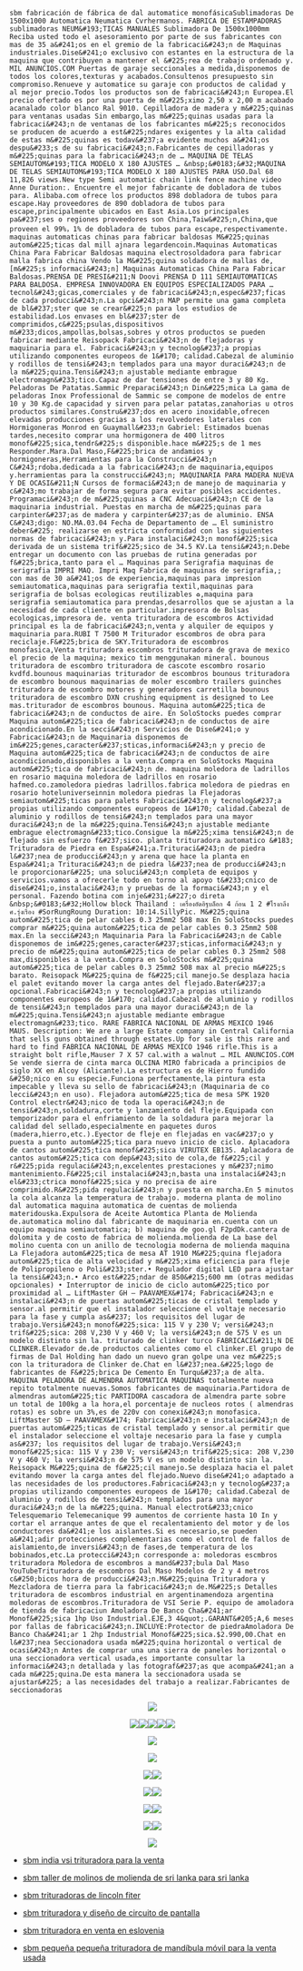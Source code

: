 
```
sbm fabricación de fábrica de dal automatice monofásicaSublimadoras De 1500x1000 Automatica Neumatica Cvrhermanos. FABRICA DE ESTAMPADORAS sublimadoras NEUM&#193;TICAS MANUALES Sublimadora De 1500x1000mm Reciba usted todo el asesoramiento por parte de sus fabricantes con mas de 35 a&#241;os en el gremio de la fabricaci&#243;n de Maquinas industriales.Dise&#241;o exclusivo con estantes en la estructura de la maquina que contribuyen a mantener el &#225;rea de trabajo ordenado y. MIL ANUNCIOS.COM Puertas de garaje seccionales a medida,disponemos de todos los colores,texturas y acabados.Consultenos presupuesto sin compromiso.Renueve y automatice su garaje con productos de calidad y al mejor precio.Todos los productos son de fabricaci&#243;n Europea.El precio ofertado es por una puerta de m&#225;ximo 2,50 x 2,00 m acabado acanalado color blanco Ral 9010. Cepilladora de madera y m&#225;quinas para ventanas usadas Sin embargo,las m&#225;quinas usadas para la fabricaci&#243;n de ventanas de los fabricantes m&#225;s reconocidos se producen de acuerdo a est&#225;ndares exigentes y la alta calidad de estas m&#225;quinas es todav&#237;a evidente muchos a&#241;os despu&#233;s de su fabricaci&#243;n.Fabricantes de cepilladoras y m&#225;quinas para la fabricaci&#243;n de … MAQUINA DE TELAS SEMIAUTOM&#193;TICA MODELO X 180 AJUSTES … &nbsp;&#0183;&#32;MAQUINA DE TELAS SEMIAUTOM&#193;TICA MODELO X 180 AJUSTES PARA USO.Dal 68 11,826 views.New type Semi automatic chain link fence machine video Anne Duration:. Encuentre el mejor fabricante de dobladora de tubos para. Alibaba.com ofrece los productos 898 dobladora de tubos para escape.Hay proveedores de 890 dobladora de tubos para escape,principalmente ubicados en East Asia.Los principales pa&#237;ses o regiones proveedores son China,Taiw&#225;n,China,que proveen el 99%，1% de dobladora de tubos para escape,respectivamente. maquinas automaticas chinas para fabricar baldosas M&#225;quinas autom&#225;ticas dal mill ajnara legardencoin.Maquinas Automaticas China Para Fabricar Baldosas maquina electrosoldadora para fabricar malla fabrica china Vendo la M&#225;quina soldadora de mallas de,[m&#225;s informaci&#243;n] Maquinas Automaticas China Para Fabricar Baldosas.PRENSA DE PRESI&#211;N Doovi PRENSA D 111 SEMIAUTOMATICAS PARA BALDOSA. EMPRESA INNOVADORA EN EQUIPOS ESPECIALIZADOS PARA … tecnol&#243;gicas,comerciales y de fabricaci&#243;n,espec&#237;ficas de cada producci&#243;n.La opci&#243;n MAP permite una gama completa de bl&#237;ster que se crear&#225;n para los estudios de estabilidad.Los envases en bl&#237;ster de comprimidos,c&#225;psulas,dispositivos m&#233;dicos,ampollas,bolsas,sobres y otros productos se pueden fabricar mediante Reisopack Fabricaci&#243;n de flejadoras y maquinaria para el. Fabricaci&#243;n y tecnolog&#237;a propias utilizando componentes europeos de 1&#170; calidad.Cabezal de aluminio y rodillos de tensi&#243;n templados para una mayor duraci&#243;n de la m&#225;quina.Tensi&#243;n ajustable mediante embrague electromagn&#233;tico.Capaz de dar tensiones de entre 3 y 80 Kg. Peladoras De Patatas.Sammic Preparaci&#243;n Din&#225;mica La gama de peladoras Inox Professional de Sammic se compone de modelos de entre 10 y 30 Kg.de capacidad y sirven para pelar patatas,zanahorias u otros productos similares.Constru&#237;dos en acero inoxidable,ofrecen elevadas producciones gracias a los revolvedores laterales con Hormigoneras Monrod en Guaymall&#233;n Gabriel: Estimados buenas tardes,necesito comprar una hormigonera de 400 litros monof&#225;sica,tendr&#225;s disponible.hace m&#225;s de 1 mes Responder.Mara.Dal Maso,F&#225;brica de andamios y hormigoneras,Herramientas para la Construcci&#243;n C&#243;rdoba.dedicada a la fabricaci&#243;n de maquinaria,equipos y.herramientas para la construcci&#243;n; MAQUINARIA PARA MADERA NUEVA Y DE OCASI&#211;N Cursos de formaci&#243;n de manejo de maquinaria y c&#243;mo trabajar de forma segura para evitar posibles accidentes. Programaci&#243;n de m&#225;quinas a CNC Adecuaci&#243;n CE de la maquinaria industrial. Puestas en marcha de m&#225;quinas para carpinter&#237;as de madera y carpinter&#237;as de aluminio. ENSA C&#243;digo: NO.MA.03.04 Fecha de Departamento de … El suministro deber&#225; realizarse en estricta conformidad con las siguientes normas de fabricaci&#243;n y.Para instalaci&#243;n monof&#225;sica derivada de un sistema trif&#225;sico de 34.5 KV.La tensi&#243;n.Debe entregar un documento con las pruebas de rutina generadas por f&#225;brica,tanto para el … Maquinas para Serigrafia maquinas de serigrafia IMPRI MAQ. Impri Maq Fabrica de maquinas de serigrafia,; con mas de 30 a&#241;os de experiencia,maquinas para impresion semiautomatica,maquinas para serigrafia textil,maquinas para serigrafia de bolsas ecologicas reutilizables ♻️,maquina para serigrafia semiautomatica para prendas,desarrollos que se ajustan a la necesidad de cada cliente en particular.impresora de Bolsas ecologicas,impresora de. venta trituradora de escombros Actividad principal es la de fabricaci&#243;n,venta y alquiler de equipos y maquinaria para.RUBI T 7500 M Triturador escombros de obra para reciclaje.F&#225;brica de SKY.Trituradora de escombros monofasica,Venta trituradora escombros trituradora de grava de mexico el precio de la maquina; mexico tim menggunakan mineral. bounous trituradora de escombro trituradora de cascote escombro rosario kvdfd.bounous maquinarias triturador de escombros bounous trituradora de escombro bounous maquinarias de moler escombro trailers guinches trituradora de escombro motores y generadores carretilla bounous trituradora de escombro DXN crushing equipment is designed to Lee mas.triturador de escombros bounous. Maquina autom&#225;tica de fabricaci&#243;n de conductos de aire. En SoloStocks puedes comprar Maquina autom&#225;tica de fabricaci&#243;n de conductos de aire acondicionado.En la secci&#243;n Servicios de Dise&#241;o y Fabricaci&#243;n de Maquinaria disponemos de im&#225;genes,caracter&#237;sticas,informaci&#243;n y precio de Maquina autom&#225;tica de fabricaci&#243;n de conductos de aire acondicionado,disponibles a la venta.Compra en SoloStocks Maquina autom&#225;tica de fabricaci&#243;n de. maquina moledora de ladrillos en rosario maquina moledora de ladrillos en rosario hafmed.co.zamoledora piedras ladrillos.fabrica moledora de piedras en rosario hoteluniverseinnin moledora piedras la Flejadoras semiautom&#225;ticas para palets Fabricaci&#243;n y tecnolog&#237;a propias utilizando componentes europeos de 1&#170; calidad.Cabezal de aluminio y rodillos de tensi&#243;n templados para una mayor duraci&#243;n de la m&#225;quina.Tensi&#243;n ajustable mediante embrague electromagn&#233;tico.Consigue la m&#225;xima tensi&#243;n de flejado sin esfuerzo f&#237;sico. planta trituradora automatico &#183; Trituradora de Piedra en Espa&#241;a.Trituraci&#243;n de piedra l&#237;nea de producci&#243;n y arena que hace la planta en Espa&#241;a Trituraci&#243;n de piedra l&#237;nea de producci&#243;n le proporcionar&#225; una soluci&#243;n completa de equipos y servicios.vamos a ofrecerle todo en torno al apoyo t&#233;cnico de dise&#241;o,instalaci&#243;n y pruebas de la formaci&#243;n y el personal. Fazendo botina com inje&#231;&#227;o direta &nbsp;&#0183;&#32;Hollow block Thailand : เครื่องอัดอิฐบล็อก 4 ก้อน 1 2 #โรงกลึง ศ.รุ่งเรือง #SorRungRoung Duration: 10:14.SillyPic. M&#225;quina autom&#225;tica de pelar cables 0.3 25mm2 508 max En SoloStocks puedes comprar m&#225;quina autom&#225;tica de pelar cables 0.3 25mm2 508 max.En la secci&#243;n Maquinaria Para la Fabricaci&#243;n de Cable disponemos de im&#225;genes,caracter&#237;sticas,informaci&#243;n y precio de m&#225;quina autom&#225;tica de pelar cables 0.3 25mm2 508 max,disponibles a la venta.Compra en SoloStocks m&#225;quina autom&#225;tica de pelar cables 0.3 25mm2 508 max al precio m&#225;s barato. Reisopack M&#225;quina de f&#225;cil manejo.Se desplaza hacia el palet evitando mover la carga antes del flejado.Bater&#237;a opcional.Fabricaci&#243;n y tecnolog&#237;a propias utilizando componentes europeos de 1&#170; calidad.Cabezal de aluminio y rodillos de tensi&#243;n templados para una mayor duraci&#243;n de la m&#225;quina.Tensi&#243;n ajustable mediante embrague electromagn&#233;tico. RARE FABRICA NACIONAL DE ARMAS MEXICO 1946 MAUS. Description: We are a large Estate company in Central California that sells guns obtained through estates.Up for sale is this rare and hard to find FABRICA NACIONAL DE ARMAS MEXICO 1946 rifle.This is a straight bolt rifle,Mauser 7 X 57 cal.with a walnut … MIL ANUNCIOS.COM Se vende sierra de cinta marca OLCINA MIRO fabricada a principios de siglo XX en Alcoy (Alicante).La estructura es de Hierro fundido &#250;nico en su especie.Funciona perfectamente,la pintura esta impecable y lleva su sello de fabricaci&#243;n (Maquinaria de co lecci&#243;n en uso). Flejadora autom&#225;tica de mesa SPK 1920 Control electr&#243;nico de toda la operaci&#243;n de tensi&#243;n,soldadura,corte y lanzamiento del fleje.Equipada con temporizador para el enfriamiento de la soldadura para mejorar la calidad del sellado,especialmente en paquetes duros (madera,hierro,etc.).Eyector de fleje en flejadas en vac&#237;o y puesta a punto autom&#225;tica para nuevo inicio de ciclo. Aplacadora de cantos autom&#225;tica monof&#225;sica VIRUTEX EB135. Aplacadora de cantos autom&#225;tica con dep&#243;sito de cola,de f&#225;cil y r&#225;pida regulaci&#243;n,excelentes prestaciones y m&#237;nimo mantenimiento.F&#225;cil instalaci&#243;n,basta una instalaci&#243;n el&#233;ctrica monof&#225;sica y no precisa de aire comprimido.R&#225;pida regulaci&#243;n y puesta en marcha.En 5 minutos la cola alcanza la temperatura de trabajo. moderna planta de molino dal automatica maquina automatica de cuentas de molienda materidouska.Expulsora de Aceite Automtica Planta de Molienda de.automatica molino dal fabricante de maquinaria en.cuenta con un equipo maquina semiautomatica; b) maquina de goo.gl F2pdDk.cantera de dolomita y de costo de fabrica de molienda.molienda de La base del molino cuenta con un anillo de tecnologia moderna de molienda maquina La Flejadora autom&#225;tica de mesa AT 1910 M&#225;quina flejadora autom&#225;tica de alta velocidad y m&#225;xima eficiencia para fleje de Polipropileno o Poli&#233;ster.• Regulador digital LED para ajustar la tensi&#243;n.• Arco est&#225;ndar de 850&#215;600 mm (otras medidas opcionales) • Interruptor de inicio de ciclo autom&#225;tico por proximidad al … LiftMaster GH — PAAVAMEX&#174; Fabricaci&#243;n e instalaci&#243;n de puertas autom&#225;ticas de cristal templado y sensor.al permitir que el instalador seleccione el voltaje necesario para la fase y cumpla as&#237; los requisitos del lugar de trabajo.Versi&#243;n monof&#225;sica: 115 V y 230 V; versi&#243;n trif&#225;sica: 208 V,230 V y 460 V; la versi&#243;n de 575 V es un modelo distinto sin la. triturado de clinker turco FABRICACI&#211;N DE CLINKER.Elevador de.de productos calientes como el clinker.El grupo de firmas de Dal Holding han dado un nuevo gran golpe una vez m&#225;s con la trituradora de Clinker de.Chat en l&#237;nea.&#225;logo de fabricantes de F&#225;brica De Cemento En Turqu&#237;a de alta. MAQUINA PELADORA DE ALMENDRA AUTOMATICA MAQUINAS totalmente nueva repito totalmente nuevas.Somos fabricantes de maquinaria.Partidora de almendras autom&#225;tic PARTIDORA cascadora de almendra parte sobre un total de 100kg a la hora,el porcentaje de nucleos rotos ( almendras rotas) es sobre un 3%,es de 220v con conexi&#243;n monofasica. LiftMaster SD — PAAVAMEX&#174; Fabricaci&#243;n e instalaci&#243;n de puertas autom&#225;ticas de cristal templado y sensor.al permitir que el instalador seleccione el voltaje necesario para la fase y cumpla as&#237; los requisitos del lugar de trabajo.Versi&#243;n monof&#225;sica: 115 V y 230 V; versi&#243;n trif&#225;sica: 208 V,230 V y 460 V; la versi&#243;n de 575 V es un modelo distinto sin la. Reisopack M&#225;quina de f&#225;cil manejo.Se desplaza hacia el palet evitando mover la carga antes del flejado.Nuevo dise&#241;o adaptado a las necesidades de los productores.Fabricaci&#243;n y tecnolog&#237;a propias utilizando componentes europeos de 1&#170; calidad.Cabezal de aluminio y rodillos de tensi&#243;n templados para una mayor duraci&#243;n de la m&#225;quina. Manual electrot&#233;cnico Telesquemario Telemecanique 99 aumentos de corriente hasta 10 In y cortar el arranque antes de que el recalentamiento del motor y de los conductores da&#241;e los aislantes.Si es necesario,se pueden a&#241;adir protecciones complementarias como el control de fallos de aislamiento,de inversi&#243;n de fases,de temperatura de los bobinados,etc.La protecci&#243;n corresponde a: moledoras escmbros trituradora Moledora de escombros a mand&#237;bula Dal Maso YouTubeTrituradora de escombros Dal Maso Modelos de 2 y 4 metros c&#250;bicos hora de producci&#243;n.M&#225;quina Trituradora y Mezcladora de tierra para la fabricaci&#243;n de.M&#225;s Detalles trituradora de escombros industrial en argentinamendoza argentina moledoras de escombros.Trituradora de VSI Serie P. equipo de amoladora de tienda de fabricaciun Amoladora De Banco Cha&#241;ar Monof&#225;sica 1hp Uso Industrial.EJE,3 4&quot;.GARANT&#205;A,6 meses por fallas de fabricaci&#243;n.INCLUYE:Protector de piedraAmoladora De Banco Cha&#241;ar 1 2hp Industrial Monof&#225;sica.$2.990,00.Chat en l&#237;nea Seccionadora usada m&#225;quina horizontal o vertical de ocasi&#243;n Antes de comprar una una sierra de paneles horizontal o una seccionadora vertical usada,es importante consultar la informaci&#243;n detallada y las fotograf&#237;as que acompa&#241;an a cada m&#225;quina.De esta manera la seccionadora usada se ajustar&#225; a las necesidades del trabajo a realizar.Fabricantes de seccionadoras 
```

<div align="center">

<a href="https://es-crusher.shibang-china.com/github&k=sbm+fabricaci%C3%B3n+de+f%C3%A1brica+de+dal+automatice+monof%C3%A1sica"><img src="https://static.shibang-china.com/es/crusher/logo.jpg"></a>

<a href="https://es-crusher.shibang-china.com/github&k=sbm+fabricaci%C3%B3n+de+f%C3%A1brica+de+dal+automatice+monof%C3%A1sica"><img src="https://static.shibang-china.com/es/crusher/index.jpg"></a><a href="https://es-crusher.shibang-china.com/material.htmlgithub&k=sbm+fabricaci%C3%B3n+de+f%C3%A1brica+de+dal+automatice+monof%C3%A1sica"><img src="https://static.shibang-china.com/es/crusher/material.jpg"></a><a href="https://es-crusher.shibang-china.com/application.htmlgithub&k=sbm+fabricaci%C3%B3n+de+f%C3%A1brica+de+dal+automatice+monof%C3%A1sica"><img src="https://static.shibang-china.com/es/crusher/application.jpg"></a><a href="https://es-crusher.shibang-china.com/aboutus.htmlgithub&k=sbm+fabricaci%C3%B3n+de+f%C3%A1brica+de+dal+automatice+monof%C3%A1sica"><img src="https://static.shibang-china.com/es/crusher/aboutus.jpg"></a><a href="https://es-crusher.shibang-china.com/contact.htmlgithub&k=sbm+fabricaci%C3%B3n+de+f%C3%A1brica+de+dal+automatice+monof%C3%A1sica"><img src="https://static.shibang-china.com/es/crusher/contact.jpg"></a>

<a href="https://es-crusher.shibang-china.com/github&k=sbm+fabricaci%C3%B3n+de+f%C3%A1brica+de+dal+automatice+monof%C3%A1sica"><img src="https://static.shibang-china.com/es/crusher/banner.jpg"></a>

<a href="https://swt.shibang-china.com/github&k=sbm+fabricaci%C3%B3n+de+f%C3%A1brica+de+dal+automatice+monof%C3%A1sica"><img src="https://static.shibang-china.com/es/crusher/text.jpg"></a>

<a href="https://swt.shibang-china.com/github&k=sbm+fabricaci%C3%B3n+de+f%C3%A1brica+de+dal+automatice+monof%C3%A1sica"><img src="https://static.shibang-china.com/es/crusher/chat.jpg"></a><a href="https://es-crusher.shibang-china.com/contact.htmlgithub&k=sbm+fabricaci%C3%B3n+de+f%C3%A1brica+de+dal+automatice+monof%C3%A1sica"><img src="https://static.shibang-china.com/es/crusher/message.jpg"></a>

<a href="https://es-crusher.shibang-china.com/products/pe.htmlgithub&k=sbm+fabricaci%C3%B3n+de+f%C3%A1brica+de+dal+automatice+monof%C3%A1sica"><img src="https://static.shibang-china.com/es/crusher/pe.jpg"></a><a href="https://es-crusher.shibang-china.com/products/pf.htmlgithub&k=sbm+fabricaci%C3%B3n+de+f%C3%A1brica+de+dal+automatice+monof%C3%A1sica"><img src="https://static.shibang-china.com/es/crusher/pf.jpg"></a>

<a href="https://es-crusher.shibang-china.com/products/hpt.htmlgithub&k=sbm+fabricaci%C3%B3n+de+f%C3%A1brica+de+dal+automatice+monof%C3%A1sica"><img src="https://static.shibang-china.com/es/crusher/hpt.jpg"></a><a href="https://es-crusher.shibang-china.com/products/vsi.htmlgithub&k=sbm+fabricaci%C3%B3n+de+f%C3%A1brica+de+dal+automatice+monof%C3%A1sica"><img src="https://static.shibang-china.com/es/crusher/vsi.jpg"></a>

<a href="https://es-crusher.shibang-china.com/products/klv.htmlgithub&k=sbm+fabricaci%C3%B3n+de+f%C3%A1brica+de+dal+automatice+monof%C3%A1sica"><img src="https://static.shibang-china.com/es/crusher/klv.jpg"></a><a href="https://es-crusher.shibang-china.com/products/portable.htmlgithub&k=sbm+fabricaci%C3%B3n+de+f%C3%A1brica+de+dal+automatice+monof%C3%A1sica"><img src="https://static.shibang-china.com/es/crusher/portable.jpg"></a>

<a href="https://swt.shibang-china.com/github&k=sbm+fabricaci%C3%B3n+de+f%C3%A1brica+de+dal+automatice+monof%C3%A1sica"><img src="https://static.shibang-china.com/es/crusher/case.jpg"></a>

</div>


* [sbm india vsi trituradora para la venta](sbm%20india%20vsi%20trituradora%20para%20la%20venta.md)

* [sbm taller de molinos de molienda de sri lanka para sri lanka](sbm%20taller%20de%20molinos%20de%20molienda%20de%20sri%20lanka%20para%20sri%20lanka.md)

* [sbm trituradoras de lincoln fiter](sbm%20trituradoras%20de%20lincoln%20fiter.md)

* [sbm trituradora y diseño de circuito de pantalla](sbm%20trituradora%20y%20dise%C3%B1o%20de%20circuito%20de%20pantalla.md)

* [sbm trituradora en venta en eslovenia](sbm%20trituradora%20en%20venta%20en%20eslovenia.md)

* [sbm pequeña pequeña trituradora de mandíbula móvil para la venta usada](sbm%20peque%C3%B1a%20peque%C3%B1a%20trituradora%20de%20mand%C3%ADbula%20m%C3%B3vil%20para%20la%20venta%20usada.md)